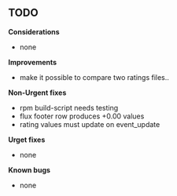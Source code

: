 
## TODO

**Considerations**
* none

**Improvements**
* make it possible to compare two ratings files..

**Non-Urgent fixes**
* rpm build-script needs testing
* flux footer row produces +0.00 values
* rating values must update on event_update

**Urget fixes**
* none

**Known bugs**
* none


